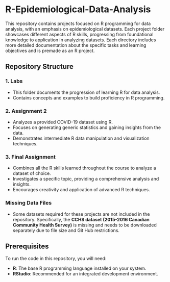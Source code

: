 # R-Epidemiological-Data-Analysis

This repository contains projects focused on R programming for data analysis, with an emphasis on epidemiological datasets. Each project folder showcases different aspects of R skills, progressing from foundational knowledge to application in analyzing datasets.
Each directory includes more detailed documentation about the specific tasks and learning objectives and is premade as an R project.

## Repository Structure

### 1. **Labs**
   - This folder documents the progression of learning R for data analysis.
   - Contains concepts and examples to build proficiency in R programming.

### 2. **Assignment 2**
   - Analyzes a provided COVID-19 dataset using R.
   - Focuses on generating generic statistics and gaining insights from the data.
   - Demonstrates intermediate R data manipulation and visualization techniques.

### 3. **Final Assignment**
   - Combines all the R skills learned throughout the course to analyze a dataset of choice.
   - Investigates a specific topic, providing a comprehensive analysis and insights.
   - Encourages creativity and application of advanced R techniques.

### Missing Data Files
   - Some datasets required for these projects are not included in the repository. Specifically, the **CCHS dataset (2015-2016 Canadian Community Health Survey)** is missing and needs to be downloaded separately due to file size and Git Hub restrictions.

## Prerequisites
To run the code in this repository, you will need:
- **R**: The base R programming language installed on your system.
- **RStudio**: Recommended for an integrated development environment.
